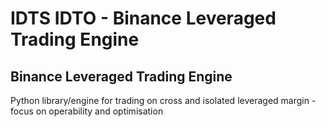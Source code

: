 # IDTS IDTO - Binance Leveraged Trading Engine
## Binance Leveraged Trading Engine

Python library/engine for trading on cross and isolated leveraged margin - focus on operability and optimisation
